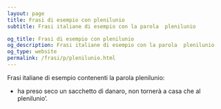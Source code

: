 ```yaml
---
layout: page
title: Frasi di esempio con plenilunio 
subtitle: Frasi italiane di esempio con la parola  plenilunio

og_title: Frasi di esempio con plenilunio 
og_description: Frasi italiane di esempio con la parola  plenilunio
og_type: website
permalink: /frasi/p/plenilunio.html
---
```


Frasi italiane di esempio contenenti la parola plenilunio:


- ha preso seco un sacchetto di danaro, non tornerà a casa che al plenilunio’.
